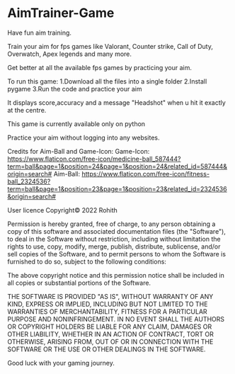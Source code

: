 # AimTrainer-Game
Have fun aim training.

Train your aim for  fps games like Valorant, Counter strike, Call of Duty, Overwatch, Apex legends and many more.

Get better at all the available fps games by practicing your aim.

To run this game:
 1.Download all the files into a single folder
 2.Install pygame 
 3.Run the code and practice your aim
 
It displays score,accuracy and a message "Headshot" when u hit it exactly at the centre.

This game is currently available only on python 

Practice your aim without logging into any websites.

Credits for Aim-Ball and Game-Icon: 
   Game-Icon: https://www.flaticon.com/free-icon/medicine-ball_587444?term=ball&page=1&position=24&page=1&position=24&related_id=587444&origin=search#
   Aim-Ball: https://www.flaticon.com/free-icon/fitness-ball_2324536?term=ball&page=1&position=23&page=1&position=23&related_id=2324536&origin=search#
   
   
User licence Copyright© 2022 Rohith

Permission is hereby granted, free of charge, to any person obtaining a copy of this software and associated documentation files (the "Software"), to deal in the Software without restriction, including without limitation the rights to use, copy, modify, merge, publish, distribute, sublicense, and/or sell copies of the Software, and to permit persons to whom the Software is furnished to do so, subject to the following conditions:

The above copyright notice and this permission notice shall be included in all copies or substantial portions of the Software.

THE SOFTWARE IS PROVIDED "AS IS", WITHOUT WARRANTY OF ANY KIND, EXPRESS OR IMPLIED, INCLUDING BUT NOT LIMITED TO THE WARRANTIES OF MERCHANTABILITY, FITNESS FOR A PARTICULAR PURPOSE AND NONINFRINGEMENT. IN NO EVENT SHALL THE AUTHORS OR COPYRIGHT HOLDERS BE LIABLE FOR ANY CLAIM, DAMAGES OR OTHER LIABILITY, WHETHER IN AN ACTION OF CONTRACT, TORT OR OTHERWISE, ARISING FROM, OUT OF OR IN CONNECTION WITH THE SOFTWARE OR THE USE OR OTHER DEALINGS IN THE SOFTWARE.

Good luck with your gaming journey.
